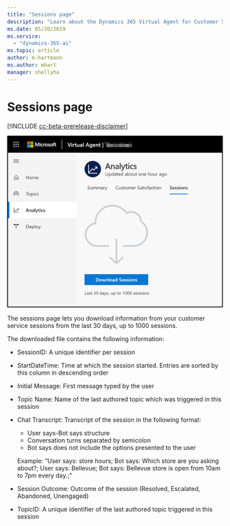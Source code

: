 ```yaml
---
title: "Sessions page"
description: "Learn about the Dynamics 365 Virtual Agent for Customer Service Sessions page."
ms.date: 05/20/2019
ms.service:
  - "dynamics-365-ai"
ms.topic: article
author: m-hartmann
ms.author: mhart
manager: shellyha
---
```


# Sessions page

[!INCLUDE [cc-beta-prerelease-disclaimer](../includes/cc-beta-prerelease-disclaimer.md)]

![Sessions page](media/sessions-page.png)

The sessions page lets you download information from your customer service sessions from the last 30 days, up to 1000 sessions.

The downloaded file contains the following information: 

- SessionID: A unique identifier per session 

- StartDateTime: Time at which the session started. Entries are sorted by this column in descending order 

- Initial Message: First message typed by the user

- Topic Name: Name of the last authored topic which was triggered in this session 

- Chat Transcript: Transcript of the session in the following format:
    - User says-Bot says structure
    - Conversation turns separated by semicolon
    - Bot says does not include the options presented to the user
    
    Example: “User says: store hours; Bot says: Which store are you asking about?; User says: Bellevue; Bot says: Bellevue store is open from 10am to 7pm every day.;”

- Session Outcome: Outcome of the session (Resolved, Escalated, Abandoned, Unengaged)

- TopicID: A unique identifier of the last authored topic triggered in this session 
